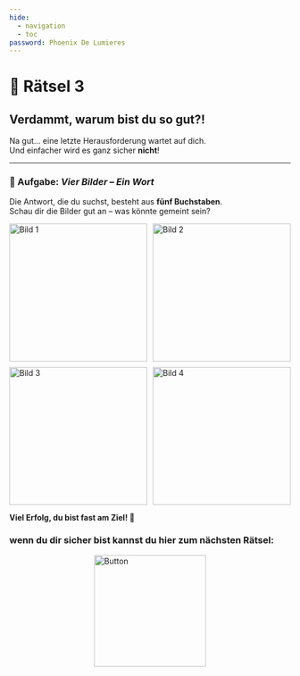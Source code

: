 ```yaml
---
hide:
  - navigation
  - toc
password: Phoenix De Lumieres
---
```



# 🧩 Rätsel 3

## Verdammt, warum bist du so gut?!

Na gut… eine letzte Herausforderung wartet auf dich.  
Und einfacher wird es ganz sicher **nicht**!

---

### 🎯 Aufgabe: *Vier Bilder – Ein Wort*

Die Antwort, die du suchst, besteht aus **fünf Buchstaben**.  
Schau dir die Bilder gut an – was könnte gemeint sein?

<div style="display: grid; grid-template-columns: repeat(2, 1fr); gap: 10px;">
    <img src="https://GleichSieg.github.io/LeasGeschenk/img/Typisch-kölsch_Der-Bierdeckel-auf-dem-Kölschglas.jpg" 
         alt="Bild 1" style="width: 100%; aspect-ratio: 1 / 1; object-fit: cover;">
    <img src="https://GleichSieg.github.io/LeasGeschenk/img/istockphoto-1250060602-612x612.jpg" 
         alt="Bild 2" style="width: 100%; aspect-ratio: 1 / 1; object-fit: cover;">
    <img src="https://GleichSieg.github.io/LeasGeschenk/img/olivenbaum-m017005_w_2.jpg" 
         alt="Bild 3" style="width: 100%; aspect-ratio: 1 / 1; object-fit: cover;">
    <img src="https://GleichSieg.github.io/LeasGeschenk/img/paint-boxes-1189945_1280.jpg" 
         alt="Bild 4" style="width: 100%; aspect-ratio: 1 / 1; object-fit: cover;">
</div>
</div>

**Viel Erfolg, du bist fast am Ziel! 🚀**
### **wenn du dir sicher bist kannst du hier zum nächsten Rätsel:**  
<a href="https://GleichSieg.github.io/LeasGeschenk/finale">
    <img src="https://GleichSieg.github.io/LeasGeschenk/img/Schlaubi.jpg" alt="Button" width="200" style="display: block; margin: 0 auto;">
</a>
